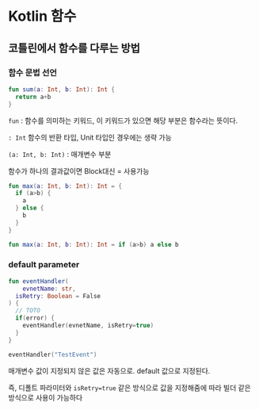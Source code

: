 # Kotlin 함수

## 코틀린에서 함수를 다루는 방법

### 함수 문법 선언

```kotlin
fun sum(a: Int, b: Int): Int {
  return a+b
}
```

`fun` : 함수를 의미하는 키워드, 이 키워드가 있으면 해당 부분은 함수라는 뜻이다.

`: Int` 함수의 반환 타입, Unit 타입인 경우에는 생략 가능

`(a: Int, b: Int)` : 매개변수 부분



함수가 하나의 결과값이면 Block대신 = 사용가능

```kotlin
fun max(a: Int, b: Int): Int = {
  if (a>b) {
    a
  } else {
    b
  }
}
```

```kotlin
fun max(a: Int, b: Int): Int = if (a>b) a else b
```



### default parameter

```kotlin
fun eventHandler(
	evnetName: str,
  isRetry: Boolean = False
) {
  // TOTO
  if(error) {
    eventHandler(evnetName, isRetry=true)
  }
}
```

```kotlin
eventHandler("TestEvent")
```



매개변수 값이 지정되지 않은 값은 자동으로. default 값으로 지정된다.

즉, 디폴트 파라미터와 `isRetry=true` 같은 방식으로 값을 지정해줌에 따라 빌더 같은 방식으로 사용이 가능하다